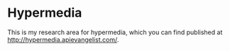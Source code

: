 # Hypermedia
This is my research area for hypermedia, which you can find published at http://hypermedia.apievangelist.com/.
